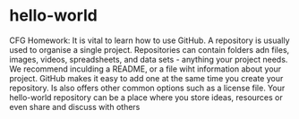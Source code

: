 # hello-world
CFG Homework: It is vital to learn how to use GitHub.
A repository is usually used to organise a single project. 
Repositories can contain folders adn files, images, videos, spreadsheets, and data sets - anything your project needs. 
We recommend inculding a README, or a file wiht information about your project. 
GitHub makes it easy to add one at the same time you create your repository. 
Is also offers other common options such as a license file. 
Your hello-world repository can be a place where you store ideas, resources or even share and discuss with others
